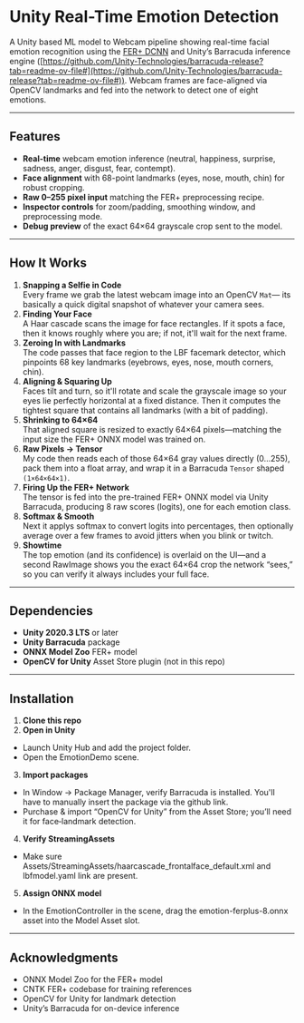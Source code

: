 # Unity Real-Time Emotion Detection

A Unity based ML model to Webcam pipeline showing real-time facial emotion recognition using the [FER+ DCNN](https://github.com/onnx/models/blob/main/validated/vision/body_analysis/emotion_ferplus/model/emotion-ferplus-8.onnx) and Unity’s Barracuda inference engine ([https://github.com/Unity-Technologies/barracuda-release?tab=readme-ov-file#](https://github.com/Unity-Technologies/barracuda-release?tab=readme-ov-file#)). Webcam frames are face-aligned via OpenCV landmarks and fed into the network to detect one of eight emotions.

---

## Features

- **Real-time** webcam emotion inference (neutral, happiness, surprise, sadness, anger, disgust, fear, contempt).  
- **Face alignment** with 68-point landmarks (eyes, nose, mouth, chin) for robust cropping.  
- **Raw 0–255 pixel input** matching the FER+ preprocessing recipe.  
- **Inspector controls** for zoom/padding, smoothing window, and preprocessing mode.  
- **Debug preview** of the exact 64×64 grayscale crop sent to the model.

---

## How It Works

1. **Snapping a Selfie in Code**  
   Every frame we grab the latest webcam image into an OpenCV `Mat`— its basically a quick digital snapshot of whatever your camera sees.
2. **Finding Your Face**  
   A Haar cascade scans the image for face rectangles. If it spots a face, then it knows roughly where you are; if not, it'll wait for the next frame.
3. **Zeroing In with Landmarks**  
   The code passes that face region to the LBF facemark detector, which pinpoints 68 key landmarks (eyebrows, eyes, nose, mouth corners, chin).
4. **Aligning & Squaring Up**  
   Faces tilt and turn, so it'll rotate and scale the grayscale image so your eyes lie perfectly horizontal at a fixed distance. Then it computes the tightest square that contains all landmarks (with a bit of padding).
5. **Shrinking to 64×64**  
   That aligned square is resized to exactly 64×64 pixels—matching the input size the FER+ ONNX model was trained on.
6. **Raw Pixels → Tensor**  
   My code then reads each of those 64×64 gray values directly (0…255), pack them into a float array, and wrap it in a Barracuda `Tensor` shaped `(1×64×64×1)`.
7. **Firing Up the FER+ Network**  
   The tensor is fed into the pre-trained FER+ ONNX model via Unity Barracuda, producing 8 raw scores (logits), one for each emotion class.
8. **Softmax & Smooth**  
   Next it applys softmax to convert logits into percentages, then optionally average over a few frames to avoid jitters when you blink or twitch.
9. **Showtime**  
   The top emotion (and its confidence) is overlaid on the UI—and a second RawImage shows you the exact 64×64 crop the network “sees,” so you can verify it always includes your full face.

---

## Dependencies

- **Unity 2020.3 LTS** or later  
- **Unity Barracuda** package  
- **ONNX Model Zoo** FER+ model
- **OpenCV for Unity** Asset Store plugin (not in this repo)  

---

## Installation
1. **Clone this repo**
2. **Open in Unity**
- Launch Unity Hub and add the project folder.
- Open the EmotionDemo scene.
3. **Import packages**
- In Window → Package Manager, verify Barracuda is installed. You'll have to manually insert the package via the github link.
- Purchase & import “OpenCV for Unity” from the Asset Store; you’ll need it for face‐landmark detection.
4. **Verify StreamingAssets**
- Make sure Assets/StreamingAssets/haarcascade_frontalface_default.xml and lbfmodel.yaml link are present.
5. **Assign ONNX model**
- In the EmotionController in the scene, drag the emotion-ferplus-8.onnx asset into the Model Asset slot.

---

## Acknowledgments
- ONNX Model Zoo for the FER+ model
- CNTK FER+ codebase for training references
- OpenCV for Unity for landmark detection
- Unity’s Barracuda for on-device inference
